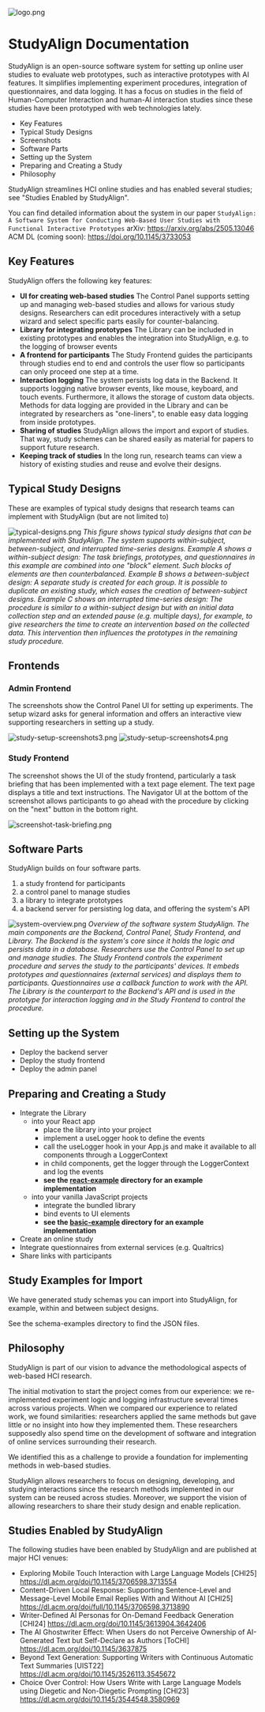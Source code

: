 ![logo.png](images/logo.png)

# StudyAlign Documentation

StudyAlign is an open-source software system for setting up online user studies to evaluate web prototypes, such as interactive prototypes with AI features. It simplifies implementing experiment procedures, integration of questionnaires, and data logging. It has a focus on studies in the field of Human-Computer Interaction and human-AI interaction studies
since these studies have been prototyped with web technologies lately.

- Key Features
- Typical Study Designs
- Screenshots
- Software Parts
- Setting up the System
- Preparing and Creating a Study
- Philosophy

StudyAlign streamlines HCI online studies and has enabled several studies; see "Studies Enabled by StudyAlign".

You can find detailed information about the system in our paper `StudyAlign: A Software System for Conducting Web-Based
User Studies with Functional Interactive Prototypes` arXiv: https://arxiv.org/abs/2505.13046 ACM DL (coming soon): https://doi.org/10.1145/3733053

## Key Features

StudyAlign offers the following key features:

- **UI for creating web-based studies** The Control Panel supports setting up and managing web-based studies and allows for various study designs. Researchers can edit procedures interactively with a setup wizard and select specific parts easily for counter-balancing.
- **Library for integrating prototypes** The Library can be included in existing prototypes and enables the integration into StudyAlign, e.g. to the logging of browser events
- **A frontend for participants** The Study Frontend guides the participants through studies end to end and controls the user flow so participants can only proceed one step at a time.
- **Interaction logging** The system persists log data in the Backend. It supports logging native browser events, like mouse, keyboard, and touch events. Furthermore, it allows the storage of custom data objects.
  Methods for data logging are provided in the Library and can be integrated by researchers as "one-liners", to enable easy data logging from inside prototypes.
- **Sharing of studies** StudyAlign allows the import and export of studies. That way, study schemes can be shared easily as material for papers to support future research.
- **Keeping track of studies** In the long run, research teams can view a history of existing studies and reuse and evolve their designs.

## Typical Study Designs

These are examples of typical study designs that research teams can implement with StudyAlign (but are not limited to)

![typical-designs.png](images/typical-designs.png)
*This figure shows typical study designs that can be implemented with StudyAlign. The system supports within-subject, between-subject, and interrupted time-series designs. Example A shows a within-subject design: The task briefings, prototypes, and questionnaires in this example are combined into one "block" element. Such blocks of elements are then counterbalanced. Example B shows a between-subject design: A separate study is created for each group. It is possible to duplicate an existing study, which eases the creation of between-subject designs. Example C shows an interrupted time-series design: The procedure is similar to a within-subject design but with an initial data collection step and an extended pause (e.g. multiple days), for example, to give researchers the time to create an intervention based on the collected data. This intervention then influences the prototypes in the remaining study procedure.*


## Frontends

### Admin Frontend

The screenshots show the Control Panel UI for setting up experiments. The setup wizard asks for general
information and offers an interactive view supporting researchers in setting up a study.

![study-setup-screenshots3.png](images/study-setup-screenshots3.png)
![study-setup-screenshots4.png](images/study-setup-screenshots4.png)

### Study Frontend

The screenshot shows the UI of the study frontend, particularly a task briefing that has been implemented with a text page element. The text page displays a title and text instructions. The Navigator UI at the bottom of the screenshot allows participants to go ahead with the procedure by clicking on the "next" button in the bottom right.

![screenshot-task-briefing.png](images%2Fscreenshot-task-briefing.png)



## Software Parts

StudyAlign builds on four software parts.

1. a study frontend for participants
2. a control panel to manage studies
3. a library to integrate prototypes
4. a backend server for persisting log data, and offering the system's API

![system-overview.png](images/system-overview.png)
*Overview of the software system StudyAlign. The main components are the Backend, Control Panel, Study Frontend, and Library. The Backend is the system's core since it holds the logic and persists data in a database. Researchers use the Control Panel to set up and manage studies. The Study Frontend controls the experiment procedure and serves the study to the participants' devices.
It embeds prototypes and questionnaires (external services) and displays them to participants. Questionnaires use a callback function to work with the API.
The Library is the counterpart to the Backend's API and is used in the prototype for interaction logging and in the Study Frontend to control the procedure.*

## Setting up the System

- Deploy the backend server
- Deploy the study frontend
- Deploy the admin panel


## Preparing and Creating a Study

- Integrate the Library
  - into your React app
    - place the library into your project
    - implement a useLogger hook to define the events
    - call the useLogger hook in your App.js and make it available to all components through a LoggerContext
    - in child components, get the logger through the LoggerContext and log the events
    - **see the [react-example](/react-example) directory for an example implementation**
  - into your vanilla JavaScript projects
    - integrate the bundled library
    - bind events to UI elements
    - **see the [basic-example](/basic-example) directory for an example implementation**
- Create an online study
- Integrate questionnaires from external services (e.g. Qualtrics)
- Share links with participants


## Study Examples for Import

We have generated study schemas you can import into StudyAlign, for example, within and between subject designs.

See the schema-examples directory to find the JSON files.


## Philosophy

StudyAlign is part of our vision to advance the methodological aspects of web-based HCI research.

The initial motivation to start the project comes from our experience: we re-implemented experiment logic and logging infrastructure several times across various projects. When we compared our experience to related work, we found similarities: researchers applied the same methods but gave little or no insight into how they implemented them. These researchers supposedly also spend time on the development of software and integration of online services surrounding their research.

We identified this as a challenge to provide a foundation for implementing methods in web-based studies.

StudyAlign allows researchers to focus on designing, developing, and studying interactions since the research methods implemented in our system can be reused across studies. Moreover, we support the vision of allowing researchers to share their study design and enable replication.


## Studies Enabled by StudyAlign

The following studies have been enabled by StudyAlign and are published at major HCI venues:

- Exploring Mobile Touch Interaction with Large Language Models [CHI25] https://dl.acm.org/doi/10.1145/3706598.3713554
- Content-Driven Local Response: Supporting Sentence-Level and Message-Level Mobile Email Replies With and Without AI [CHI25] https://dl.acm.org/doi/full/10.1145/3706598.3713890
- Writer-Defined AI Personas for On-Demand Feedback Generation [CHI24] https://dl.acm.org/doi/10.1145/3613904.3642406
- The AI Ghostwriter Effect: When Users do not Perceive Ownership of AI-Generated Text but Self-Declare as Authors [ToCHI] https://dl.acm.org/doi/10.1145/3637875
- Beyond Text Generation: Supporting Writers with Continuous Automatic Text Summaries [UIST22] https://dl.acm.org/doi/10.1145/3526113.3545672
- Choice Over Control: How Users Write with Large Language Models using Diegetic and Non-Diegetic Prompting [CHI23] https://dl.acm.org/doi/10.1145/3544548.3580969


